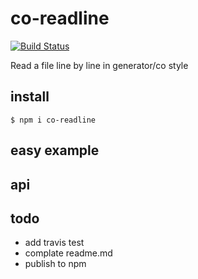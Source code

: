 # co-readline

[![Build Status](https://travis-ci.org/alsotang/co-readline.svg?branch=master)](https://travis-ci.org/alsotang/co-readline)

Read a file line by line in generator/co style

## install

`$ npm i co-readline`

## easy example

## api



## todo

* add travis test
* complate readme.md
* publish to npm

